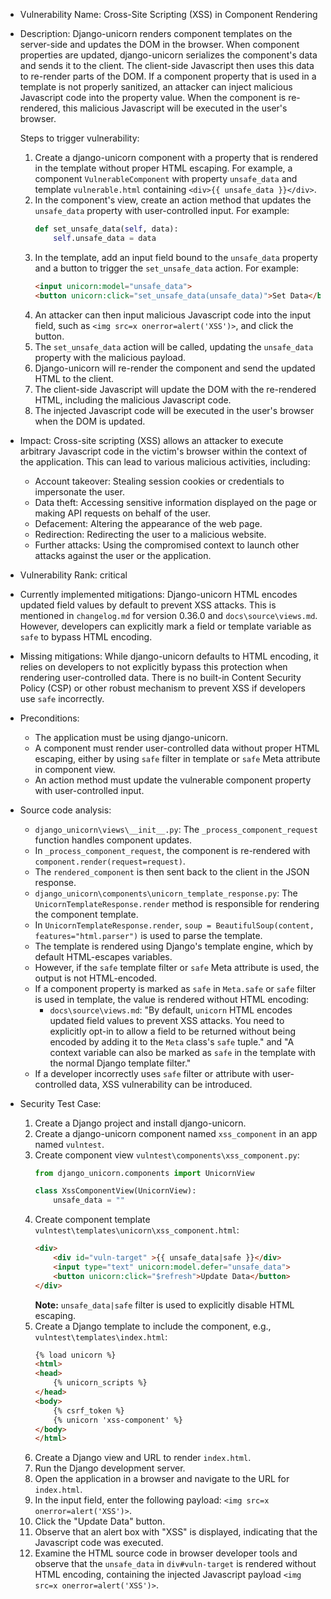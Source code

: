 - Vulnerability Name: Cross-Site Scripting (XSS) in Component Rendering

- Description:
  Django-unicorn renders component templates on the server-side and updates the DOM in the browser. When component properties are updated, django-unicorn serializes the component's data and sends it to the client. The client-side Javascript then uses this data to re-render parts of the DOM. If a component property that is used in a template is not properly sanitized, an attacker can inject malicious Javascript code into the property value. When the component is re-rendered, this malicious Javascript will be executed in the user's browser.

  Steps to trigger vulnerability:
  1. Create a django-unicorn component with a property that is rendered in the template without proper HTML escaping. For example, a component `VulnerableComponent` with property `unsafe_data` and template `vulnerable.html` containing `<div>{{ unsafe_data }}</div>`.
  2. In the component's view, create an action method that updates the `unsafe_data` property with user-controlled input. For example:
     ```python
     def set_unsafe_data(self, data):
         self.unsafe_data = data
     ```
  3. In the template, add an input field bound to the `unsafe_data` property and a button to trigger the `set_unsafe_data` action. For example:
     ```html
     <input unicorn:model="unsafe_data">
     <button unicorn:click="set_unsafe_data(unsafe_data)">Set Data</button>
     ```
  4. An attacker can then input malicious Javascript code into the input field, such as `<img src=x onerror=alert('XSS')>`, and click the button.
  5. The `set_unsafe_data` action will be called, updating the `unsafe_data` property with the malicious payload.
  6. Django-unicorn will re-render the component and send the updated HTML to the client.
  7. The client-side Javascript will update the DOM with the re-rendered HTML, including the malicious Javascript code.
  8. The injected Javascript code will be executed in the user's browser when the DOM is updated.

- Impact:
  Cross-site scripting (XSS) allows an attacker to execute arbitrary Javascript code in the victim's browser within the context of the application. This can lead to various malicious activities, including:
    - Account takeover: Stealing session cookies or credentials to impersonate the user.
    - Data theft: Accessing sensitive information displayed on the page or making API requests on behalf of the user.
    - Defacement: Altering the appearance of the web page.
    - Redirection: Redirecting the user to a malicious website.
    - Further attacks: Using the compromised context to launch other attacks against the user or the application.

- Vulnerability Rank: critical

- Currently implemented mitigations:
  Django-unicorn HTML encodes updated field values by default to prevent XSS attacks. This is mentioned in `changelog.md` for version 0.36.0 and `docs\source\views.md`.
  However, developers can explicitly mark a field or template variable as `safe` to bypass HTML encoding.

- Missing mitigations:
  While django-unicorn defaults to HTML encoding, it relies on developers to not explicitly bypass this protection when rendering user-controlled data. There is no built-in Content Security Policy (CSP) or other robust mechanism to prevent XSS if developers use `safe` incorrectly.

- Preconditions:
  - The application must be using django-unicorn.
  - A component must render user-controlled data without proper HTML escaping, either by using `safe` filter in template or `safe` Meta attribute in component view.
  - An action method must update the vulnerable component property with user-controlled input.

- Source code analysis:
  - `django_unicorn\views\__init__.py`: The `_process_component_request` function handles component updates.
  - In `_process_component_request`, the component is re-rendered with `component.render(request=request)`.
  - The `rendered_component` is then sent back to the client in the JSON response.
  - `django_unicorn\components\unicorn_template_response.py`: The `UnicornTemplateResponse.render` method is responsible for rendering the component template.
  - In `UnicornTemplateResponse.render`, `soup = BeautifulSoup(content, features="html.parser")` is used to parse the template.
  - The template is rendered using Django's template engine, which by default HTML-escapes variables.
  - However, if the `safe` template filter or `safe` Meta attribute is used, the output is not HTML-encoded.
  - If a component property is marked as `safe` in `Meta.safe` or `safe` filter is used in template, the value is rendered without HTML encoding:
    - `docs\source\views.md`: "By default, `unicorn` HTML encodes updated field values to prevent XSS attacks. You need to explicitly opt-in to allow a field to be returned without being encoded by adding it to the `Meta` class's `safe` tuple." and "A context variable can also be marked as `safe` in the template with the normal Django template filter."
  - If a developer incorrectly uses `safe` filter or attribute with user-controlled data, XSS vulnerability can be introduced.

- Security Test Case:
  1. Create a Django project and install django-unicorn.
  2. Create a django-unicorn component named `xss_component` in an app named `vulntest`.
  3. Create component view `vulntest\components\xss_component.py`:
     ```python
     from django_unicorn.components import UnicornView

     class XssComponentView(UnicornView):
         unsafe_data = ""
     ```
  4. Create component template `vulntest\templates\unicorn\xss_component.html`:
     ```html
     <div>
         <div id="vuln-target" >{{ unsafe_data|safe }}</div>
         <input type="text" unicorn:model.defer="unsafe_data">
         <button unicorn:click="$refresh">Update Data</button>
     </div>
     ```
     **Note:** `unsafe_data|safe` filter is used to explicitly disable HTML escaping.
  5. Create a Django template to include the component, e.g., `vulntest\templates\index.html`:
     ```html
     {% load unicorn %}
     <html>
     <head>
         {% unicorn_scripts %}
     </head>
     <body>
         {% csrf_token %}
         {% unicorn 'xss-component' %}
     </body>
     </html>
     ```
  6. Create a Django view and URL to render `index.html`.
  7. Run the Django development server.
  8. Open the application in a browser and navigate to the URL for `index.html`.
  9. In the input field, enter the following payload: `<img src=x onerror=alert('XSS')>`.
  10. Click the "Update Data" button.
  11. Observe that an alert box with "XSS" is displayed, indicating that the Javascript code was executed.
  12. Examine the HTML source code in browser developer tools and observe that the `unsafe_data` in `div#vuln-target` is rendered without HTML encoding, containing the injected Javascript payload `<img src=x onerror=alert('XSS')>`.

